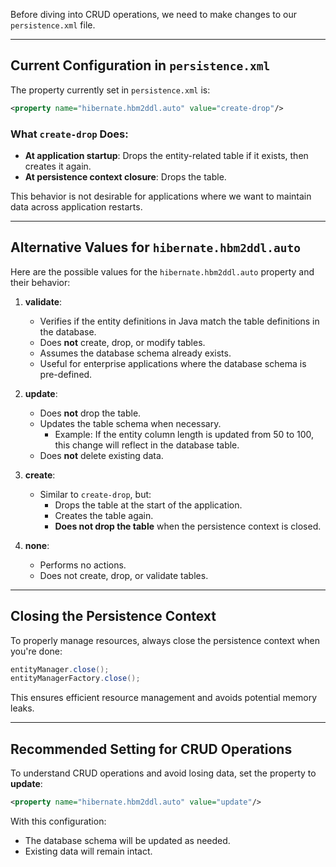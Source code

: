 Before diving into CRUD operations, we need to make changes to our `persistence.xml` file.

---

## Current Configuration in `persistence.xml`

The property currently set in `persistence.xml` is:

```xml
<property name="hibernate.hbm2ddl.auto" value="create-drop"/>
```

### What `create-drop` Does:
- **At application startup**: Drops the entity-related table if it exists, then creates it again.
- **At persistence context closure**: Drops the table.

This behavior is not desirable for applications where we want to maintain data across application restarts.

---

## Alternative Values for `hibernate.hbm2ddl.auto`

Here are the possible values for the `hibernate.hbm2ddl.auto` property and their behavior:

1. **validate**:
   - Verifies if the entity definitions in Java match the table definitions in the database.
   - Does **not** create, drop, or modify tables.
   - Assumes the database schema already exists.
   - Useful for enterprise applications where the database schema is pre-defined.

2. **update**:
   - Does **not** drop the table.
   - Updates the table schema when necessary.
     - Example: If the entity column length is updated from 50 to 100, this change will reflect in the database table.
   - Does **not** delete existing data.

3. **create**:
   - Similar to `create-drop`, but:
     - Drops the table at the start of the application.
     - Creates the table again.
     - **Does not drop the table** when the persistence context is closed.

4. **none**:
   - Performs no actions.
   - Does not create, drop, or validate tables.

---

## Closing the Persistence Context

To properly manage resources, always close the persistence context when you're done:

```java
entityManager.close();
entityManagerFactory.close();
```

This ensures efficient resource management and avoids potential memory leaks.

---

## Recommended Setting for CRUD Operations

To understand CRUD operations and avoid losing data, set the property to **update**:

```xml
<property name="hibernate.hbm2ddl.auto" value="update"/>
```

With this configuration:
- The database schema will be updated as needed.
- Existing data will remain intact.

